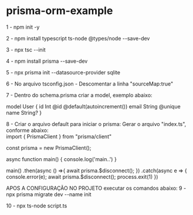 # prisma-orm-example

1 - npm init -y

2 - npm install typescript ts-node @types/node
--save-dev

3 - npx tsc --init

4 - npm install prisma --save-dev

5 - npx prisma init --datasource-provider sqlite

6 - No arquivo tsconfig.json - Descomentar a linha "sourceMap:true"

7 - Dentro do schema.prisma criar a model, exemplo abaixo: <br/>

model User {
  id Int @id @default(autoincrement())
  email String @unique
  name String?
}

8 - Criar o arquivo default para iniciar o prisma:
Gerar o arquivo "index.ts", conforme abaixo:
 <br />
import { PrismaClient } from "prisma/client"

const prisma = new PrismaClient();

async function main() {
    console.log('main..')
}


main()
    .then(async () =>{
        await prisma.$disconnect();
    })
    .catch(async e => {
        console.error(e);
        await prisma.$disconnect();
        process.exit(1)
    })


APOS A CONFIGURAÇÃO NO PROJETO executar os comandos abaixo:
9 - npx prisma migrate dev --name init

10 - npx ts-node script.ts


